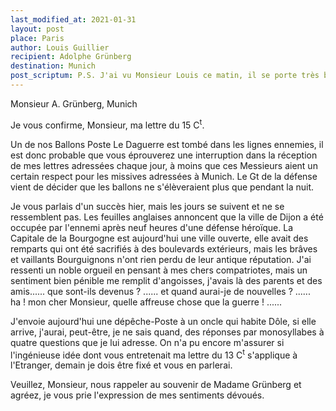 ```yaml
---
last_modified_at: 2021-01-31
layout: post
place: Paris
author: Louis Guillier
recipient: Adolphe Grünberg
destination: Munich
post_scriptum: P.S. J'ai vu Monsieur Louis ce matin, il se porte très bien.
---
```


Monsieur A. Grünberg, Munich


Je vous confirme, Monsieur, ma lettre du 15 C<sup>t</sup>.

Un de nos Ballons Poste Le Daguerre est tombé dans les lignes ennemies,
il est donc probable que vous éprouverez une interruption dans la réception de
mes lettres adressées chaque jour, à moins que ces Messieurs aient un certain
respect pour les missives adressées à Munich.
Le Gt de la défense vient de décider que les ballons ne s'élèveraient plus que
pendant la nuit.

Je vous parlais d'un succès hier, mais les jours se suivent et ne se
ressemblent pas.
Les feuilles anglaises annoncent que la ville de Dijon a été occupée par
l'ennemi après neuf heures d'une défense héroïque.
La Capitale de la Bourgogne est aujourd'hui une ville ouverte, elle avait des
remparts qui ont été sacrifiés à des boulevards extérieurs, mais les brâves et
vaillants Bourguignons n'ont rien perdu de leur antique réputation.
J'ai ressenti un noble orgueil en pensant à mes chers compatriotes, mais un
sentiment bien pénible me remplit d'angoisses, j'avais là des parents et des
amis...... que sont-ils devenus ? ...... et quand aurai-je de nouvelles ? ......
ha ! mon cher Monsieur, quelle affreuse chose que la guerre ! ......

J'envoie aujourd'hui une dépêche-Poste à un oncle qui habite Dôle, si elle
arrive, j'aurai, peut-être, je ne sais quand, des réponses par monosyllabes
à quatre questions que je lui adresse.
On n'a pu encore m'assurer si l'ingénieuse idée dont vous entretenait ma lettre
du 13 C<sup>t</sup> s'applique à l'Etranger, demain je dois être fixé et vous en parlerai.

Veuillez, Monsieur, nous rappeler au souvenir de Madame Grünberg et agréez, je
vous prie l'expression de mes sentiments dévoués.
